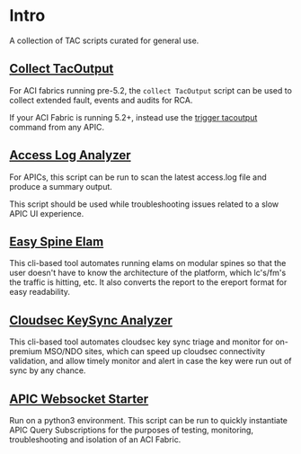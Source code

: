 # Intro

A collection of TAC scripts curated for general use.

## [Collect TacOutput](https://github.com/datacenter/aci-tac-scripts/tree/main/collect%20TacOutput)

For ACI fabrics running pre-5.2, the `collect TacOutput` script can be used to collect extended fault, events and audits for RCA.

If your ACI Fabric is running 5.2+, instead use the [trigger tacoutput](https://techzone.cisco.com/t5/Application-Centric/Guide-to-collect-Tech-Support-and-TAC-requested-outputs-for-ACI/ta-p/1341503#toc-hId--1445615761) command from any APIC.

## [Access Log Analyzer](https://github.com/datacenter/aci-tac-scripts/tree/main/Access%20Log%20Analyzer)

For APICs, this script can be run to scan the latest access.log file and produce a summary output.

This script should be used while troubleshooting issues related to a slow APIC UI experience.

## [Easy Spine Elam](https://github.com/datacenter/aci-tac-scripts/tree/main/Easy%20Spine%20Elam)

This cli-based tool automates running elams on modular spines so that the user doesn't have to know the architecture of the platform, which lc's/fm's the traffic is hitting, etc. It also converts the report to the ereport format for easy readability.

## [Cloudsec KeySync Analyzer](https://github.com/datacenter/aci-tac-scripts/tree/main/Cloudsec%20KeySync%20Analyzer)

This cli-based tool automates cloudsec key sync triage and monitor for on-premium MSO/NDO sites, which can speed up cloudsec connectivity validation, and allow timely monitor and alert in case the key were run out of sync by any chance.

## [APIC Websocket Starter](https://github.com/datacenter/aci-tac-scripts/tree/main/APIC%20Websocket%20Starter)

Run on a python3 environment. This script can be run to quickly instantiate APIC Query Subscriptions for the purposes of testing, monitoring, troubleshooting and isolation of an ACI Fabric.
